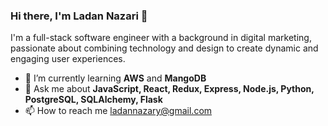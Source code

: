 ### Hi there, I'm Ladan Nazari 👋

I'm a full-stack software engineer with a background in digital marketing, passionate about combining technology and design to create dynamic and engaging user experiences.


- 🌱 I’m currently learning **AWS** and **MangoDB**
- 💬 Ask me about **JavaScript, React, Redux, Express, Node.js, Python, PostgreSQL, SQLAlchemy, Flask**
- 📫 How to reach me ladannazary@gmail.com



